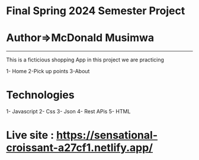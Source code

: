 # Final Spring 2024 Semester Project 
# Author=>McDonald Musimwa

-------------------------------------------------------------------------------------------------------------------------------
This is a ficticious shopping App in this project we are practicing 

1- Home
2-Pick up points
3-About 

# Technologies
1- Javascript
2- Css
3- Json
4- Rest APis
5- HTML

# Live site : https://sensational-croissant-a27cf1.netlify.app/
